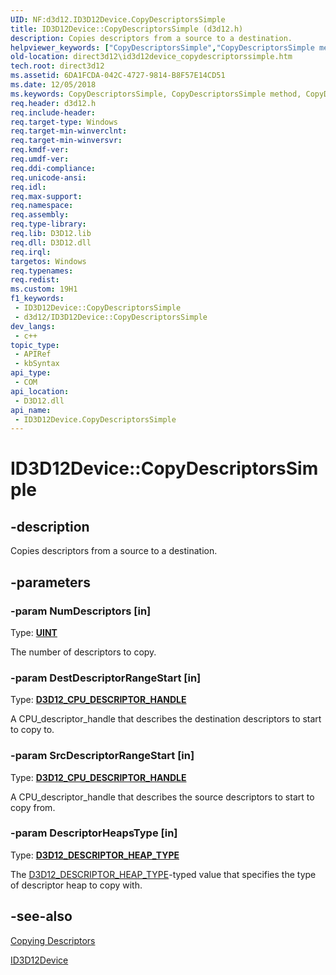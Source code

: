 ```yaml
---
UID: NF:d3d12.ID3D12Device.CopyDescriptorsSimple
title: ID3D12Device::CopyDescriptorsSimple (d3d12.h)
description: Copies descriptors from a source to a destination.
helpviewer_keywords: ["CopyDescriptorsSimple","CopyDescriptorsSimple method","CopyDescriptorsSimple method","ID3D12Device interface","ID3D12Device interface","CopyDescriptorsSimple method","ID3D12Device.CopyDescriptorsSimple","ID3D12Device::CopyDescriptorsSimple","d3d12/ID3D12Device::CopyDescriptorsSimple","direct3d12.id3d12device_copydescriptorssimple"]
old-location: direct3d12\id3d12device_copydescriptorssimple.htm
tech.root: direct3d12
ms.assetid: 6DA1FCDA-042C-4727-9814-B8F57E14CD51
ms.date: 12/05/2018
ms.keywords: CopyDescriptorsSimple, CopyDescriptorsSimple method, CopyDescriptorsSimple method,ID3D12Device interface, ID3D12Device interface,CopyDescriptorsSimple method, ID3D12Device.CopyDescriptorsSimple, ID3D12Device::CopyDescriptorsSimple, d3d12/ID3D12Device::CopyDescriptorsSimple, direct3d12.id3d12device_copydescriptorssimple
req.header: d3d12.h
req.include-header: 
req.target-type: Windows
req.target-min-winverclnt: 
req.target-min-winversvr: 
req.kmdf-ver: 
req.umdf-ver: 
req.ddi-compliance: 
req.unicode-ansi: 
req.idl: 
req.max-support: 
req.namespace: 
req.assembly: 
req.type-library: 
req.lib: D3D12.lib
req.dll: D3D12.dll
req.irql: 
targetos: Windows
req.typenames: 
req.redist: 
ms.custom: 19H1
f1_keywords:
 - ID3D12Device::CopyDescriptorsSimple
 - d3d12/ID3D12Device::CopyDescriptorsSimple
dev_langs:
 - c++
topic_type:
 - APIRef
 - kbSyntax
api_type:
 - COM
api_location:
 - D3D12.dll
api_name:
 - ID3D12Device.CopyDescriptorsSimple
---
```


# ID3D12Device::CopyDescriptorsSimple


## -description

Copies descriptors from a source to a destination.

## -parameters

### -param NumDescriptors [in]

Type: <b><a href="https://docs.microsoft.com/windows/desktop/WinProg/windows-data-types">UINT</a></b>

The number of descriptors to copy.

### -param DestDescriptorRangeStart [in]

Type: <b><a href="https://docs.microsoft.com/windows/desktop/api/d3d12/ns-d3d12-d3d12_cpu_descriptor_handle">D3D12_CPU_DESCRIPTOR_HANDLE</a></b>

A CPU_descriptor_handle that describes the destination descriptors to start to copy to.

### -param SrcDescriptorRangeStart [in]

Type: <b><a href="https://docs.microsoft.com/windows/desktop/api/d3d12/ns-d3d12-d3d12_cpu_descriptor_handle">D3D12_CPU_DESCRIPTOR_HANDLE</a></b>

A CPU_descriptor_handle that describes the source descriptors to start to copy from.

### -param DescriptorHeapsType [in]

Type: <b><a href="https://docs.microsoft.com/windows/desktop/api/d3d12/ne-d3d12-d3d12_descriptor_heap_type">D3D12_DESCRIPTOR_HEAP_TYPE</a></b>

The <a href="https://docs.microsoft.com/windows/desktop/api/d3d12/ne-d3d12-d3d12_descriptor_heap_type">D3D12_DESCRIPTOR_HEAP_TYPE</a>-typed value that specifies the type of descriptor heap to copy with.

## -see-also

<a href="https://docs.microsoft.com/windows/desktop/direct3d12/copying-descriptors">Copying Descriptors</a>



<a href="https://docs.microsoft.com/windows/desktop/api/d3d12/nn-d3d12-id3d12device">ID3D12Device</a>

